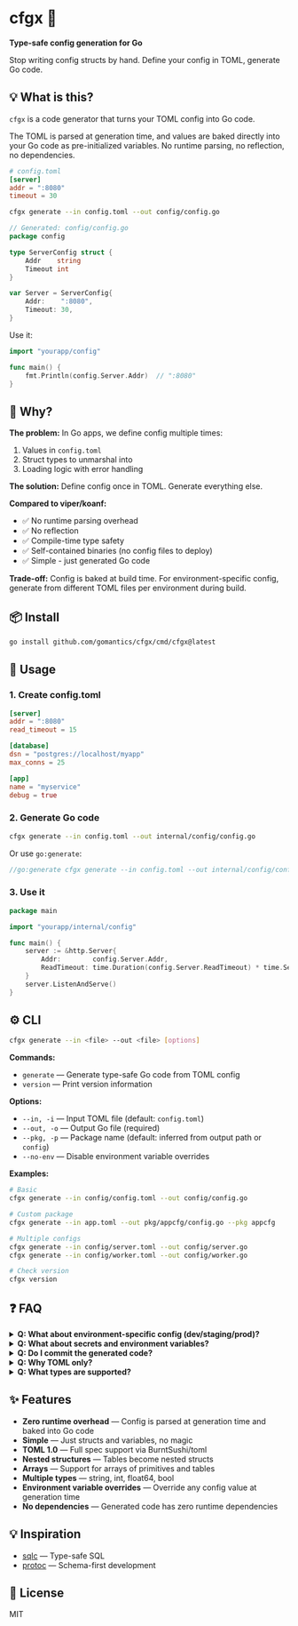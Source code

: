 # cfgx 🧩

**Type-safe config generation for Go**

Stop writing config structs by hand. Define your config in TOML, generate Go code.

## 💡 What is this?

`cfgx` is a code generator that turns your TOML config into Go code.

The TOML is parsed at generation time, and values are baked directly into your Go code as pre-initialized variables. No runtime parsing, no reflection, no dependencies.

```toml
# config.toml
[server]
addr = ":8080"
timeout = 30
```

```bash
cfgx generate --in config.toml --out config/config.go
```

```go
// Generated: config/config.go
package config

type ServerConfig struct {
    Addr    string
    Timeout int
}

var Server = ServerConfig{
    Addr:    ":8080",
    Timeout: 30,
}
```

Use it:

```go
import "yourapp/config"

func main() {
    fmt.Println(config.Server.Addr)  // ":8080"
}
```

## 🤔 Why?

**The problem:** In Go apps, we define config multiple times:

1. Values in `config.toml`
2. Struct types to unmarshal into
3. Loading logic with error handling

**The solution:** Define config once in TOML. Generate everything else.

**Compared to viper/koanf:**

- ✅ No runtime parsing overhead
- ✅ No reflection
- ✅ Compile-time type safety
- ✅ Self-contained binaries (no config files to deploy)
- ✅ Simple - just generated Go code

**Trade-off:** Config is baked at build time. For environment-specific config, generate from different TOML files per environment during build.

## 📦 Install

```bash
go install github.com/gomantics/cfgx/cmd/cfgx@latest
```

## 🚀 Usage

### 1. Create config.toml

```toml
[server]
addr = ":8080"
read_timeout = 15

[database]
dsn = "postgres://localhost/myapp"
max_conns = 25

[app]
name = "myservice"
debug = true
```

### 2. Generate Go code

```bash
cfgx generate --in config.toml --out internal/config/config.go
```

Or use `go:generate`:

```go
//go:generate cfgx generate --in config.toml --out internal/config/config.go
```

### 3. Use it

```go
package main

import "yourapp/internal/config"

func main() {
    server := &http.Server{
        Addr:        config.Server.Addr,
        ReadTimeout: time.Duration(config.Server.ReadTimeout) * time.Second,
    }
    server.ListenAndServe()
}
```

## ⚙️ CLI

```bash
cfgx generate --in <file> --out <file> [options]
```

**Commands:**

- `generate` — Generate type-safe Go code from TOML config
- `version` — Print version information

**Options:**

- `--in, -i` — Input TOML file (default: `config.toml`)
- `--out, -o` — Output Go file (required)
- `--pkg, -p` — Package name (default: inferred from output path or `config`)
- `--no-env` — Disable environment variable overrides

**Examples:**

```bash
# Basic
cfgx generate --in config/config.toml --out config/config.go

# Custom package
cfgx generate --in app.toml --out pkg/appcfg/config.go --pkg appcfg

# Multiple configs
cfgx generate --in config/server.toml --out config/server.go
cfgx generate --in config/worker.toml --out config/worker.go

# Check version
cfgx version
```

## ❓ FAQ

<details>
<summary><b>Q: What about environment-specific config (dev/staging/prod)?</b></summary>

Create separate config files per environment and generate from the appropriate one during deployment:

```bash
# Development
cfgx generate --in config/config.dev.toml --out config/config.go

# Production
cfgx generate --in config/config.prod.toml --out config/config.go
```

In your CI/CD pipeline or Dockerfile:

```dockerfile
# Dockerfile
FROM golang:1.25.1 as builder
COPY config.${ENV}.toml config.toml
RUN cfgx generate --in config.toml --out config/config.go
RUN go build -o app
```

Or build different binaries:

```bash
# CI pipeline
cfgx generate --in config/config.prod.toml --out config/config.go && go build -o app-prod
cfgx generate --in config/config.dev.toml --out config/config.go && go build -o app-dev
```

</details>

<details>
<summary><b>Q: What about secrets and environment variables?</b></summary>

`cfgx` supports environment variable overrides out of the box. Any config value can be overridden at generate time (not runtime) using environment variables with the pattern `CONFIG_<SECTION>_<KEY>`.

```toml
# config.toml
[database]
dsn = "postgres://localhost/myapp"
max_conns = 25

[server]
addr = ":8080"
```

```bash
# Set environment variables before generation
export CONFIG_DATABASE_DSN="postgres://prod-db:5432/myapp?sslmode=require"
export CONFIG_SERVER_ADDR=":3000"

# Generate config with overrides baked in
cfgx generate --in config.toml --out config/config.go
```

The generated code will have the overridden values:

```go
// Generated config/config.go
var Database = DatabaseConfig{
    Dsn: "postgres://prod-db:5432/myapp?sslmode=require",  // Overridden value
    MaxConns: 25,
}

var Server = ServerConfig{
    Addr: ":3000",  // Overridden value
}
```

Use it in your application:

```go
import "yourapp/config"

func main() {
    db := sql.Open("postgres", config.Database.Dsn)
    server := &http.Server{Addr: config.Server.Addr}
}
```

This keeps your config as a single source of truth with values baked at build time.

**Coming soon:** Support for pulling secrets from Google Secret Manager and AWS Secrets Manager during build time.

</details>

<details>
<summary><b>Q: Do I commit the generated code?</b></summary>

Yes. Like sqlc and protoc, generated code is part of your source tree.

However, **do not commit production config files that contain secrets** (e.g., `config.prod.toml` with API keys or passwords). Instead:

1. Keep production TOML files out of source control (add to `.gitignore`)
2. Generate prod config during deployment from secrets stored in your CI/CD system or secret manager
3. For local dev, use non-sensitive config files or placeholder values

For production secrets, combine config with environment variables as shown in the "secrets and environment variables" FAQ above.

</details>

<details>
<summary><b>Q: Why TOML only?</b></summary>

TOML is better for config: comments, clear types, human-friendly, no indentation issues.

</details>

<details>
<summary><b>Q: What types are supported?</b></summary>

- Primitives: `string`, `int`, `float64`, `bool`
- Arrays: `[]string`, `[]int`, etc.
- Nested tables (structs)
- Arrays of tables

For time-related config (timeouts, durations), use integers representing seconds/milliseconds and convert them in your application code (e.g., `time.Duration(config.Server.ReadTimeout) * time.Second`)

</details>

## ✨ Features

- **Zero runtime overhead** — Config is parsed at generation time and baked into Go code
- **Simple** — Just structs and variables, no magic
- **TOML 1.0** — Full spec support via BurntSushi/toml
- **Nested structures** — Tables become nested structs
- **Arrays** — Support for arrays of primitives and tables
- **Multiple types** — string, int, float64, bool
- **Environment variable overrides** — Override any config value at generation time
- **No dependencies** — Generated code has zero runtime dependencies

## 💡 Inspiration

- [sqlc](https://sqlc.dev) — Type-safe SQL
- [protoc](https://protobuf.dev) — Schema-first development

## 📄 License

MIT
